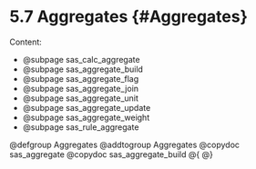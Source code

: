# 5.7 Aggregates   {#Aggregates}

Content:

- @subpage sas_calc_aggregate
- @subpage sas_aggregate_build
- @subpage sas_aggregate_flag
- @subpage sas_aggregate_join
- @subpage sas_aggregate_unit
- @subpage sas_aggregate_update
- @subpage sas_aggregate_weight
- @subpage sas_rule_aggregate

@defgroup Aggregates
@addtogroup Aggregates
@copydoc sas_aggregate
@copydoc sas_aggregate_build
@{
@}